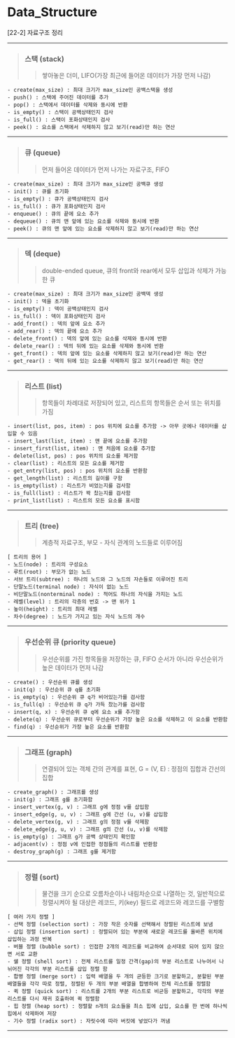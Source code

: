 # Data_Structure
[22-2] 자료구조 정리
***
> ### 스택 (stack)
>   > 쌓아놓은 더미, LIFO(가장 최근에 들어온 데이터가 가장 먼저 나감)
> 
```
- create(max_size) : 최대 크기가 max_size인 공백스택을 생성
- push() : 스택에 주어진 데이터를 추가
- pop() : 스택에서 데이터를 삭제와 동시에 반환
- is_empty() : 스택이 공백상태인지 검사
- is_full() : 스택이 포화상태인지 검사
- peek() : 요소를 스택에서 삭제하지 않고 보기(read)만 하는 연산
```
***
> ### 큐 (queue)
>   > 먼저 들어온 데이터가 먼저 나가는 자료구조, FIFO
>
```
- create(max_size) : 최대 크기가 max_size인 공백큐 생성
- init() : 큐를 초기화
- is_empty() : 큐가 공백상태인지 검사
- is_full() : 큐가 포화상태인지 검사
- enqueue() : 큐의 끝에 요소 추가
- dequeue() : 큐의 맨 앞에 있는 요소를 삭제와 동시에 반환
- peek() : 큐의 맨 앞에 있는 요소를 삭제하지 않고 보기(read)만 하는 연산
```
***
> ### 덱 (deque)
>   > double-ended queue, 큐의 front와 rear에서 모두 삽입과 삭제가 가능한 큐
>
```
- create(max_size) : 최대 크기가 max_size인 공백덱 생성
- init() : 덱을 초기화
- is_empty() : 덱이 공백상태인지 검사
- is_full() : 덱이 포화상태인지 검사
- add_front() : 덱의 앞에 요소 추가
- add_rear() : 덱의 끝에 요소 추가
- delete_front() : 덱의 앞에 있는 요소를 삭제와 동시에 반환
- delete_rear() : 덱의 뒤에 있는 요소를 삭제와 동시에 반환
- get_front() : 덱의 앞에 있는 요소를 삭제하지 않고 보기(read)만 하는 연산
- get_rear() : 덱의 뒤에 있는 요소를 삭제하지 않고 보기(read)만 하는 연산
```
***
> ### 리스트 (list)
>   > 항목들이 차례대로 저장되어 있고, 리스트의 항목들은 순서 또는 위치를 가짐
>
```
- insert(list, pos, item) : pos 위치에 요소를 추가함 -> 아무 곳에나 데이터를 삽입할 수 있음
- insert_last(list, item) : 맨 끝에 요소를 추가함
- insert_first(list, item) : 맨 처음에 요소를 추가함
- delete(list, pos) : pos 위치의 요소를 제거함
- clear(list) : 리스트의 모든 요소를 제거함
- get_entry(list, pos) : pos 위치의 요소를 반환함
- get_length(list) : 리스트의 길이를 구함
- is_empty(list) : 리스트가 비었는지를 검사함
- is_full(list) : 리스트가 꽉 찼는지를 검사함
- print_list(list) : 리스트의 모든 요소를 표시함 
```
***
> ### 트리 (tree)
>   > 계층적 자료구조, 부모 - 자식 관계의 노드들로 이루어짐
>
```
[ 트리의 용어 ]
- 노드(node) : 트리의 구성요소
- 루트(root) : 부모가 없는 노드
- 서브 트리(subtree) : 하나의 노드와 그 노드의 자손들로 이루어진 트리
- 단말노드(terminal node) : 자식이 없는 노드
- 비단말노드(nonterminal node) : 적어도 하나의 자식을 가지는 노드
- 레벨(level) : 트리의 각층의 번호 -> 맨 위가 1
- 높이(height) : 트리의 최대 레벨
- 차수(degree) : 노드가 가지고 있는 자식 노드의 개수
```
***
> ### 우선순위 큐 (priority queue)
>   > 우선순위를 가진 항목들을 저장하는 큐, FIFO 순서가 아니라 우선순위가 높은 데이터가 먼저 나감 
>
```
- create() : 우선순위 큐를 생성
- init(q) : 우선순위 큐 q를 초기화
- is_empty(q) : 우선순위 큐 q가 비어있는가를 검사함
- is_full(q) : 우선순위 큐 q가 가득 찼는가를 검사함
- insert(q, x) : 우선순위 큐 q에 요소 x를 추가함
- delete(q) : 우선순위 큐로부터 우선순위가 가장 높은 요소를 삭제하고 이 요소를 반환함
- find(q) : 우선순위가 가장 높은 요소를 반환함
```
***
> ### 그래프 (graph)
>   > 연결되어 있는 객체 간의 관계를 표현, G = (V, E) : 정점의 집합과 간선의 집합
>
```
- create_graph() : 그래프를 생성
- init(g) : 그래프 g를 초기화함
- insert_vertex(g, v) : 그래프 g에 정점 v를 삽입함
- insert_edge(g, u, v) : 그래프 g에 간선 (u, v)를 삽입함
- delete_vertex(g, v) : 그래프 g의 정점 v를 삭제함
- delete_edge(g, u, v) : 그래프 g의 간선 (u, v)를 삭제함
- is_empty(g) : 그래프 g가 공백 상태인지 확인함
- adjacent(v) : 정점 v에 인접한 정점들의 리스트를 반환함
- destroy_graph(g) : 그래프 g를 제거함
```
***
> ### 정렬 (sort)
>   > 물건을 크기 순으로 오름차순이나 내림차순으로 나열하는 것, 일반적으로 정렬시켜야 될 대상은 레코드, 키(key) 필드로 레코드와 레코드를 구별함
>
```
[ 여러 가지 정렬 ]
- 선택 정렬 (selection sort) : 가장 작은 숫자를 선택해서 정렬된 리스트에 보냄
- 삽입 정렬 (insertion sort) : 정렬되어 있는 부분에 새로운 레코드를 올바른 위치에 삽입하는 과정 반복
- 버블 정렬 (bubble sort) : 인접한 2개의 레코드를 비교하여 순서대로 되어 있지 않으면 서로 교환
- 쉘 정렬 (shell sort) : 전체 리스트를 일정 간격(gap)의 부분 리스트로 나누어서 나뉘어진 각각의 부분 리스트를 삽입 정렬 함
- 합병 정렬 (merge sort) : 입력 배열을 두 개의 균등한 크기로 분할하고, 분할된 부분 배열들을 각각 따로 정렬, 정렬된 두 개의 부분 배열을 합병하여 전체 리스트를 정렬함
- 퀵 정렬 (quick sort) : 리스트를 2개의 부분 리스트로 비균등 분할하고, 각각의 부분 리스트를 다시 재귀 호출하여 퀵 정렬함
- 힙 정렬 (heap sort) : 정렬할 n개의 요소들을 최소 힙에 삽입, 요소를 한 번에 하나씩 힙에서 삭제하여 저장
- 기수 정렬 (radix sort) : 자릿수에 따라 버킷에 넣었다가 꺼냄
```
***